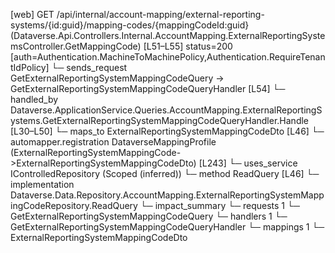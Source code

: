 [web] GET /api/internal/account-mapping/external-reporting-systems/{id:guid}/mapping-codes/{mappingCodeId:guid}  (Dataverse.Api.Controllers.Internal.AccountMapping.ExternalReportingSystemsController.GetMappingCode)  [L51–L55] status=200 [auth=Authentication.MachineToMachinePolicy,Authentication.RequireTenantIdPolicy]
  └─ sends_request GetExternalReportingSystemMappingCodeQuery -> GetExternalReportingSystemMappingCodeQueryHandler [L54]
    └─ handled_by Dataverse.ApplicationService.Queries.AccountMapping.ExternalReportingSystems.GetExternalReportingSystemMappingCodeQueryHandler.Handle [L30–L50]
      └─ maps_to ExternalReportingSystemMappingCodeDto [L46]
        └─ automapper.registration DataverseMappingProfile (ExternalReportingSystemMappingCode->ExternalReportingSystemMappingCodeDto) [L243]
      └─ uses_service IControlledRepository<ExternalReportingSystemMappingCode> (Scoped (inferred))
        └─ method ReadQuery [L46]
          └─ implementation Dataverse.Data.Repository.AccountMapping.ExternalReportingSystemMappingCodeRepository.ReadQuery
  └─ impact_summary
    └─ requests 1
      └─ GetExternalReportingSystemMappingCodeQuery
    └─ handlers 1
      └─ GetExternalReportingSystemMappingCodeQueryHandler
    └─ mappings 1
      └─ ExternalReportingSystemMappingCodeDto


